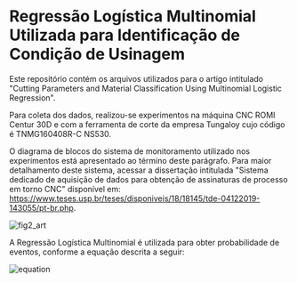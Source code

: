 # Regressão Logística Multinomial Utilizada para Identificação de Condição de Usinagem

Este repositório contém os arquivos utilizados para o artigo intitulado "Cutting Parameters and Material Classification Using Multinomial Logistic Regression".

Para coleta dos dados, realizou-se experimentos na máquina CNC ROMI Centur 30D e com a ferramenta de corte da empresa Tungaloy cujo código é TNMG160408R-C
NS530.

O diagrama de blocos do sistema de monitoramento utilizado nos experimentos está apresentado ao término deste parágrafo. Para maior detalhamento deste sistema, acessar a dissertação intitulada "Sistema dedicado de aquisição de dados para obtenção de assinaturas de processo em torno CNC" disponível em: https://www.teses.usp.br/teses/disponiveis/18/18145/tde-04122019-143055/pt-br.php.

![fig2_art](https://user-images.githubusercontent.com/70539330/160392804-7a7cc871-de73-4894-add2-7be941f71b67.png)

A Regressão Logística Multinomial é utilizada para obter probabilidade de eventos, conforme a equação descrita a seguir:

![equation](https://user-images.githubusercontent.com/70539330/160395369-b5b8dbc8-26b2-41d2-be0b-6e3f007bd40c.gif)
